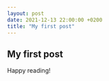 ```yaml
---
layout: post
date: 2021-12-13 22:00:00 +0200
title: "My first post"
---
```


## My first post

Happy reading!
